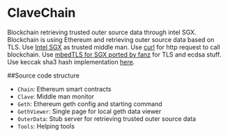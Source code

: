 # ClaveChain

Blockchain retrieving trusted outer source data through intel SGX.
Blockchain is using Ethereum and retrieving outer source data based on TLS.
Use [Intel SGX](https://software.intel.com/en-us/sgx) as trusted middle man.
Use [curl](https://curl.haxx.se/) for http request to call blockchain.
Use [mbedTLS for SGX ported by fanz](https://github.com/bl4ck5un/mbedtls-SGX) for TLS and ecdsa stuff.
Use keccak sha3 hash implementation [here](http://create.stephan-brumme.com/hash-library/#keccak).

##Source code structure
- `Chain`: Ethereum smart contracts
- `Clave`: Middle man monitor
- `Geth`: Ethereum geth config and starting command
- `GethViewer`: Single page for local geth data viewer
- `OuterData`: Stub server for retrieving trusted outer source data
- `Tools`: Helping tools
